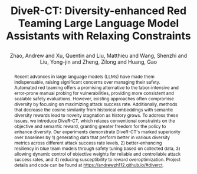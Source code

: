 ---
layout: pub
type: article
title: >
    DiveR-CT: Diversity-enhanced Red Teaming Large Language Model Assistants with Relaxing Constraints
author: Zhao, Andrew and Xu, Quentin and Liu, Matthieu and Wang, Shenzhi and Liu, Yong-jin and Zheng, Zilong and Huang, Gao
abbr: AAAI'25
correspondence: Zheng, Zilong and Huang, Gao
code: https://github.com/LeapLabTHU/diver-ct
website: https://andrewzh112.github.io/diver-ct/
# pdf: https://aclanthology.org/2023.emnlp-main.334.pdf
journal: AAAI
arxiv: 2405.19026
year: 2025
selected: true
award: Oral
abstract: >
    Recent advances in large language models (LLMs) have made them indispensable, raising significant concerns over managing their safety. Automated red teaming offers a promising alternative to the labor-intensive and error-prone manual probing for vulnerabilities, providing more consistent and scalable safety evaluations. However, existing approaches often compromise diversity by focusing on maximizing attack success rate. Additionally, methods that decrease the cosine similarity from historical embeddings with semantic diversity rewards lead to novelty stagnation as history grows. To address these issues, we introduce DiveR-CT, which relaxes conventional constraints on the objective and semantic reward, granting greater freedom for the policy to enhance diversity. Our experiments demonstrate DiveR-CT's marked superiority over baselines by 1) generating data that perform better in various diversity metrics across different attack success rate levels, 2) better-enhancing resiliency in blue team models through safety tuning based on collected data, 3) allowing dynamic control of objective weights for reliable and controllable attack success rates, and 4) reducing susceptibility to reward overoptimization. Project details and code can be found at https://andrewzh112.github.io/#diverct.
bibtex: >
    @article{zhao2025diverct,
        title={DiveR-CT: Diversity-enhanced Red Teaming Large Language Model Assistants with Relaxing Constraints},
        author={Zhao, Andrew and Xu, Quentin and Liu, Matthieu and Wang, Shenzhi and Liu, Yong-jin and Zheng, Zilong and Huang, Gao},
        journal={Proceedings of the AAAI Conference on Artificial Intelligence},
        volume={39},
        year={2025}
    }
---